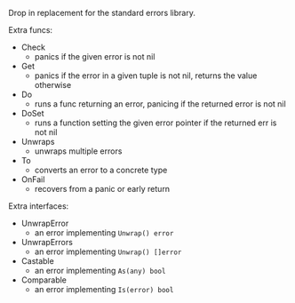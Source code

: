 Drop in replacement for the standard errors library.

Extra funcs:

- Check
  - panics if the given error is not nil
- Get
  - panics if the error in a given tuple is not nil, returns the value otherwise
- Do
  - runs a func returning an error, panicing if the returned error is not nil
- DoSet
  - runs a function setting the given error pointer if the returned err is not nil
- Unwraps
  - unwraps multiple errors
- To
  - converts an error to a concrete type
- OnFail
  - recovers from a panic or early return

Extra interfaces:

- UnwrapError
  - an error implementing `Unwrap() error`
- UnwrapErrors
  - an error implementing `Unwrap() []error`
- Castable
  - an error implementing `As(any) bool`
- Comparable
  - an error implementing `Is(error) bool`